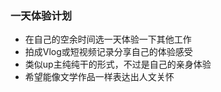 ### 一天体验计划

- 在自己的空余时间选一天体验一下其他工作
- 拍成Vlog或短视频记录分享自己的体验感受
- 类似up主纯纯干的形式，不过是自己的亲身体验
- 希望能像文学作品一样表达出人文关怀